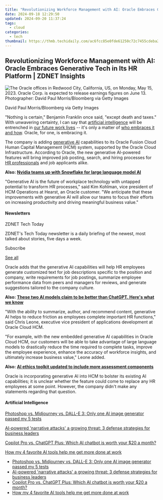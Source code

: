 ```yaml
---
title: "Revolutionizing Workforce Management with AI: Oracle Embraces Generative Tech in Its HR Platform | ZDNET Insights"
date: 2024-09-18 12:29:50
updated: 2024-09-20 11:37:24
tags:
  - cloud
categories:
  - tech
thumbnail: https://thmb.techidaily.com/ac6fcc85e0fde61250c72c7455cdeba283035fd7fed1fa3496121c2d71b4b3d4.jpg
---
```


## Revolutionizing Workforce Management with AI: Oracle Embraces Generative Tech in Its HR Platform | ZDNET Insights

![The Oracle offices in Redwood City, California, US, on Monday, May 15, 2023. Oracle Corp. is expected to release earnings figures on June 13. Photographer: David Paul Morris/Bloomberg via Getty Images](https://www.zdnet.com/a/img/resize/8cabd25cce889abc7727826448adf106401539ec/2023/06/28/fde1d28f-b5df-42db-8111-ec12a6095501/oracle.jpg?auto=webp&width=1280)

David Paul Morris/Bloomberg via Getty Images

"Nothing is certain," Benjamin Franklin once said, "except death and taxes." With unwavering certainty, I can say that [artificial intelligence](https://www.zdnet.com/article/what-is-ai-heres-everything-you-need-to-know-about-artificial-intelligence/) will be entrenched in [our future work lives](https://www.zdnet.com/article/ai-has-the-potential-to-automate-40-of-the-average-work-day/) \-- it's only a matter of [who embraces it and how](https://www.zdnet.com/article/most-us-workers-want-to-adopt-emerging-tech-like-ai-but-see-senior-leaders-as-obstacle/). Oracle, for one, is embracing it.

The company is adding [generative AI](https://www.zdnet.com/article/what-is-generative-ai-and-why-is-it-so-popular-heres-everything-you-need-to-know/) capabilities to its Oracle Fusion Cloud Human Capital Management (HCM) system, supported by the Oracle Cloud Infrastructure. According to Oracle, the new generative AI-powered features will bring improved job posting, search, and hiring processes for [HR professionals](https://www.zdnet.com/article/tech-hr-professionals-are-using-chatgpt-to-craft-termination-letters/) and job applicants alike.

**Also:** [**Nvidia teams up with Snowflake for large language model AI**](https://www.zdnet.com/article/nvidia-teams-up-with-snowflake-for-large-language-model-ai/)

"Generative AI is the future of workplace technology with untapped potential to transform HR processes," said Kim Kohlman, vice president of HCM Operations at Hearst, an Oracle customer. "We anticipate that these improvements with generative AI will allow our teams to focus their efforts on increasing productivity and driving meaningful business value."

#### Newsletters

ZDNET Tech Today

ZDNET's Tech Today newsletter is a daily briefing of the newest, most talked about stories, five days a week.

 Subscribe

[See all](https://www.zdnet.com/newsletters/)

Oracle adds that the generative AI capabilities will help HR employees generate customized text for job descriptions specific to the position and company, write requirements for job postings, summarize employee performance data from peers and managers for reviews, and generate suggestions tailored to the company culture.

**Also:** [**These two AI models claim to be better than ChatGPT. Here's what we know**](https://www.zdnet.com/article/these-two-ai-chatbots-claim-to-be-better-than-chatgpt-heres-what-they-are/)

"With the ability to summarize, author, and recommend content, generative AI helps to reduce friction as employees complete important HR functions," said Chris Leone, executive vice president of applications development at Oracle Cloud HCM. 

"For example, with the new embedded generative AI capabilities in Oracle Cloud HCM, our customers will be able to take advantage of large language models to drastically reduce the time required to complete tasks, improve the employee experience, enhance the accuracy of workforce insights, and ultimately increase business value," Leone added.

**Also:** [**AI ethics toolkit updated to include more assessment components**](https://www.zdnet.com/article/ai-ethics-toolkit-updated-to-include-more-assessment-components/)

Oracle is incorporating generative AI into HCM to bolster its existing AI capabilities; it is unclear whether the feature could come to replace any HR employees at some point. However, the company didn't make any statements regarding that question.

#### Artificial Intelligence

[Photoshop vs. Midjourney vs. DALL-E 3: Only one AI image generator passed my 5 tests](https://www.zdnet.com/article/is-photoshops-new-text-to-image-as-good-as-midjourney-and-dall-e-we-test-it-and-see/ "Photoshop vs. Midjourney vs. DALL-E 3: Only one AI image generator passed my 5 tests")

[AI-powered 'narrative attacks' a growing threat: 3 defense strategies for business leaders](https://www.zdnet.com/article/ai-powered-narrative-attacks-a-growing-threat-3-defense-strategies-for-business-leaders/ "AI-powered 'narrative attacks' a growing threat: 3 defense strategies for business leaders")

[Copilot Pro vs. ChatGPT Plus: Which AI chatbot is worth your $20 a month?](https://www.zdnet.com/article/copilot-pro-vs-chatgpt-plus-which-is-ai-chatbot-is-worth-your-20-a-month/ "Copilot Pro vs. ChatGPT Plus: Which AI chatbot is worth your $20 a month?")

[How my 4 favorite AI tools help me get more done at work](https://www.zdnet.com/article/how-my-4-favorite-ai-tools-help-me-get-more-done-at-work/ "How my 4 favorite AI tools help me get more done at work")

* [Photoshop vs. Midjourney vs. DALL-E 3: Only one AI image generator passed my 5 tests](https://www.zdnet.com/article/is-photoshops-new-text-to-image-as-good-as-midjourney-and-dall-e-we-test-it-and-see/ "Photoshop vs. Midjourney vs. DALL-E 3: Only one AI image generator passed my 5 tests")
* [AI-powered 'narrative attacks' a growing threat: 3 defense strategies for business leaders](https://www.zdnet.com/article/ai-powered-narrative-attacks-a-growing-threat-3-defense-strategies-for-business-leaders/ "AI-powered 'narrative attacks' a growing threat: 3 defense strategies for business leaders")
* [Copilot Pro vs. ChatGPT Plus: Which AI chatbot is worth your $20 a month?](https://www.zdnet.com/article/copilot-pro-vs-chatgpt-plus-which-is-ai-chatbot-is-worth-your-20-a-month/ "Copilot Pro vs. ChatGPT Plus: Which AI chatbot is worth your $20 a month?")
* [How my 4 favorite AI tools help me get more done at work](https://www.zdnet.com/article/how-my-4-favorite-ai-tools-help-me-get-more-done-at-work/ "How my 4 favorite AI tools help me get more done at work")

<ins class="adsbygoogle"
     style="display:block"
     data-ad-format="autorelaxed"
     data-ad-client="ca-pub-7571918770474297"
     data-ad-slot="1223367746"></ins>



<ins class="adsbygoogle"
     style="display:block"
     data-ad-client="ca-pub-7571918770474297"
     data-ad-slot="8358498916"
     data-ad-format="auto"
     data-full-width-responsive="true"></ins>
